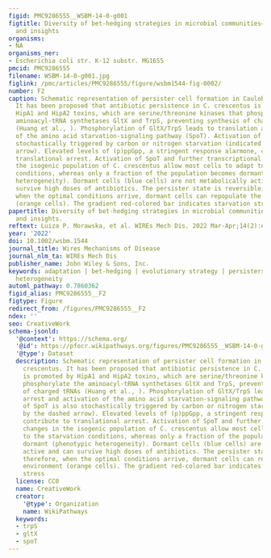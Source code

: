 ```yaml
---
figid: PMC9286555__WSBM-14-0-g001
figtitle: Diversity of bet‐hedging strategies in microbial communities—Recent cases
  and insights
organisms:
- NA
organisms_ner:
- Escherichia coli str. K-12 substr. MG1655
pmcid: PMC9286555
filename: WSBM-14-0-g001.jpg
figlink: /pmc/articles/PMC9286555/figure/wsbm1544-fig-0002/
number: F2
caption: Schematic representation of persister cell formation in Caulobacter crescentus.
  It has been proposed that antibiotic persistence in C. crescentus is promoted by
  HipA1 and HipA2 toxins, which are serine/threonine kinases that phosphorylate the
  aminoacyl‐tRNA synthetases GltX and TrpS, preventing synthesis of charged tRNAs
  (Huang et al., ). Phosphorylation of GltX/TrpS leads to translation arrest and activation
  of the amino acid starvation‐signaling pathway (SpoT). Activation of SpoT is also
  stochastically triggered by carbon or nitrogen starvation (indicated by the dashed
  arrow). Elevated levels of (p)ppGpp, a stringent response alarmone, contribute to
  translational arrest. Activation of SpoT and further transcriptional changes in
  the isogenic population of C. crescentus allow most cells to adapt to the starvation
  conditions, whereas only a fraction of the population becomes dormant (phenotypic
  heterogeneity). Dormant cells (blue cells) are not metabolically active and can
  survive high doses of antibiotics. The persister state is reversible; therefore,
  when the optimal conditions arrive, dormant cells can repopulate the environment
  (orange cells). The gradient red‐colored bar indicates starvation stress
papertitle: Diversity of bet‐hedging strategies in microbial communities—Recent cases
  and insights.
reftext: Luiza P. Morawska, et al. WIREs Mech Dis. 2022 Mar-Apr;14(2):e1544.
year: '2022'
doi: 10.1002/wsbm.1544
journal_title: Wires Mechanisms of Disease
journal_nlm_ta: WIREs Mech Dis
publisher_name: John Wiley & Sons, Inc.
keywords: adaptation | bet‐hedging | evolutionary strategy | persisters | phenotypic
  heterogeneity
automl_pathway: 0.7860362
figid_alias: PMC9286555__F2
figtype: Figure
redirect_from: /figures/PMC9286555__F2
ndex: ''
seo: CreativeWork
schema-jsonld:
  '@context': https://schema.org/
  '@id': https://pfocr.wikipathways.org/figures/PMC9286555__WSBM-14-0-g001.html
  '@type': Dataset
  description: Schematic representation of persister cell formation in Caulobacter
    crescentus. It has been proposed that antibiotic persistence in C. crescentus
    is promoted by HipA1 and HipA2 toxins, which are serine/threonine kinases that
    phosphorylate the aminoacyl‐tRNA synthetases GltX and TrpS, preventing synthesis
    of charged tRNAs (Huang et al., ). Phosphorylation of GltX/TrpS leads to translation
    arrest and activation of the amino acid starvation‐signaling pathway (SpoT). Activation
    of SpoT is also stochastically triggered by carbon or nitrogen starvation (indicated
    by the dashed arrow). Elevated levels of (p)ppGpp, a stringent response alarmone,
    contribute to translational arrest. Activation of SpoT and further transcriptional
    changes in the isogenic population of C. crescentus allow most cells to adapt
    to the starvation conditions, whereas only a fraction of the population becomes
    dormant (phenotypic heterogeneity). Dormant cells (blue cells) are not metabolically
    active and can survive high doses of antibiotics. The persister state is reversible;
    therefore, when the optimal conditions arrive, dormant cells can repopulate the
    environment (orange cells). The gradient red‐colored bar indicates starvation
    stress
  license: CC0
  name: CreativeWork
  creator:
    '@type': Organization
    name: WikiPathways
  keywords:
  - trpS
  - gltX
  - spoT
---
```

